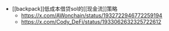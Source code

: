 - [[backpack]]低成本借贷sol的[[现金流]]策略
	- https://x.com/AWonchain/status/1932722946772259194
	- https://x.com/Cody_DeFi/status/1933062632325722612
